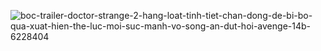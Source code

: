 ![boc-trailer-doctor-strange-2-hang-loat-tinh-tiet-chan-dong-de-bi-bo-qua-xuat-hien-the-luc-moi-suc-manh-vo-song-an-dut-hoi-avenge-14b-6228404](https://user-images.githubusercontent.com/64063190/167459739-b8dd08f2-b600-4597-86d1-b774b81b2100.gif)
